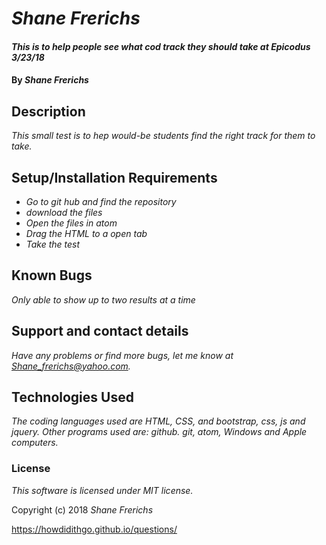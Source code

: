 # _Shane Frerichs_

#### _This is to help people see what cod track they should take at Epicodus 3/23/18_

#### By _Shane Frerichs_

## Description

_This small test is to hep would-be students find the right track for them to take._

## Setup/Installation Requirements

* _Go to git hub and find the repository_
* _download the files_
* _Open the files in atom_
* _Drag the HTML to a open tab_
* _Take the test_


## Known Bugs

_Only able to show up to two results at a time_

## Support and contact details

_Have any problems or find more bugs, let me know at Shane_frerichs@yahoo.com._

## Technologies Used

_The coding languages used are HTML, CSS, and bootstrap, css, js and jquery. Other programs used are: github. git, atom, Windows and Apple computers._

### License

*This software is licensed under MIT license.*

Copyright (c) 2018 _Shane Frerichs_

https://howdidithgo.github.io/questions/
